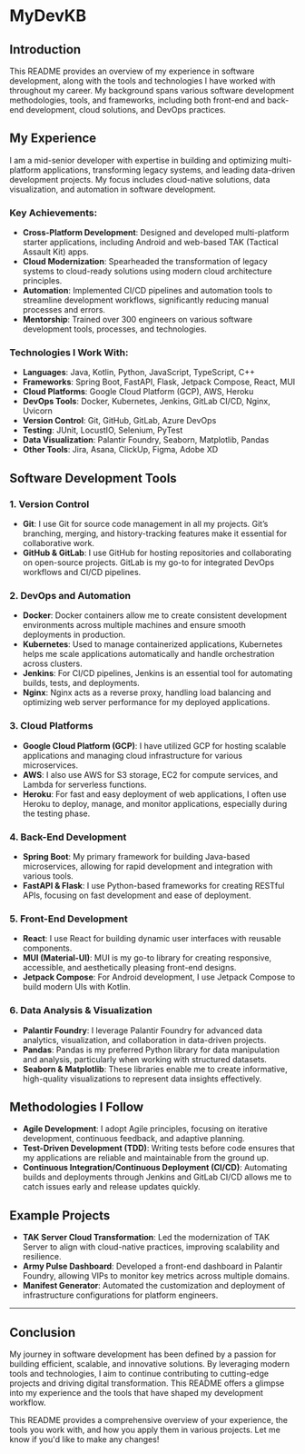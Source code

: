 # MyDevKB

## Introduction
This README provides an overview of my experience in software development, along with the tools and technologies I have worked with throughout my career. My background spans various software development methodologies, tools, and frameworks, including both front-end and back-end development, cloud solutions, and DevOps practices.

## My Experience
I am a mid-senior developer with expertise in building and optimizing multi-platform applications, transforming legacy systems, and leading data-driven development projects. My focus includes cloud-native solutions, data visualization, and automation in software development.

### Key Achievements:
- **Cross-Platform Development**: Designed and developed multi-platform starter applications, including Android and web-based TAK (Tactical Assault Kit) apps.
- **Cloud Modernization**: Spearheaded the transformation of legacy systems to cloud-ready solutions using modern cloud architecture principles.
- **Automation**: Implemented CI/CD pipelines and automation tools to streamline development workflows, significantly reducing manual processes and errors.
- **Mentorship**: Trained over 300 engineers on various software development tools, processes, and technologies.

### Technologies I Work With:
- **Languages**: Java, Kotlin, Python, JavaScript, TypeScript, C++
- **Frameworks**: Spring Boot, FastAPI, Flask, Jetpack Compose, React, MUI
- **Cloud Platforms**: Google Cloud Platform (GCP), AWS, Heroku
- **DevOps Tools**: Docker, Kubernetes, Jenkins, GitLab CI/CD, Nginx, Uvicorn
- **Version Control**: Git, GitHub, GitLab, Azure DevOps
- **Testing**: JUnit, LocustIO, Selenium, PyTest
- **Data Visualization**: Palantir Foundry, Seaborn, Matplotlib, Pandas
- **Other Tools**: Jira, Asana, ClickUp, Figma, Adobe XD

## Software Development Tools

### 1. **Version Control**
- **Git**: I use Git for source code management in all my projects. Git’s branching, merging, and history-tracking features make it essential for collaborative work.
- **GitHub & GitLab**: I use GitHub for hosting repositories and collaborating on open-source projects. GitLab is my go-to for integrated DevOps workflows and CI/CD pipelines.

### 2. **DevOps and Automation**
- **Docker**: Docker containers allow me to create consistent development environments across multiple machines and ensure smooth deployments in production.
- **Kubernetes**: Used to manage containerized applications, Kubernetes helps me scale applications automatically and handle orchestration across clusters.
- **Jenkins**: For CI/CD pipelines, Jenkins is an essential tool for automating builds, tests, and deployments.
- **Nginx**: Nginx acts as a reverse proxy, handling load balancing and optimizing web server performance for my deployed applications.

### 3. **Cloud Platforms**
- **Google Cloud Platform (GCP)**: I have utilized GCP for hosting scalable applications and managing cloud infrastructure for various microservices.
- **AWS**: I also use AWS for S3 storage, EC2 for compute services, and Lambda for serverless functions.
- **Heroku**: For fast and easy deployment of web applications, I often use Heroku to deploy, manage, and monitor applications, especially during the testing phase.

### 4. **Back-End Development**
- **Spring Boot**: My primary framework for building Java-based microservices, allowing for rapid development and integration with various tools.
- **FastAPI & Flask**: I use Python-based frameworks for creating RESTful APIs, focusing on fast development and ease of deployment.

### 5. **Front-End Development**
- **React**: I use React for building dynamic user interfaces with reusable components.
- **MUI (Material-UI)**: MUI is my go-to library for creating responsive, accessible, and aesthetically pleasing front-end designs.
- **Jetpack Compose**: For Android development, I use Jetpack Compose to build modern UIs with Kotlin.

### 6. **Data Analysis & Visualization**
- **Palantir Foundry**: I leverage Palantir Foundry for advanced data analytics, visualization, and collaboration in data-driven projects.
- **Pandas**: Pandas is my preferred Python library for data manipulation and analysis, particularly when working with structured datasets.
- **Seaborn & Matplotlib**: These libraries enable me to create informative, high-quality visualizations to represent data insights effectively.

## Methodologies I Follow
- **Agile Development**: I adopt Agile principles, focusing on iterative development, continuous feedback, and adaptive planning.
- **Test-Driven Development (TDD)**: Writing tests before code ensures that my applications are reliable and maintainable from the ground up.
- **Continuous Integration/Continuous Deployment (CI/CD)**: Automating builds and deployments through Jenkins and GitLab CI/CD allows me to catch issues early and release updates quickly.

## Example Projects
- **TAK Server Cloud Transformation**: Led the modernization of TAK Server to align with cloud-native practices, improving scalability and resilience.
- **Army Pulse Dashboard**: Developed a front-end dashboard in Palantir Foundry, allowing VIPs to monitor key metrics across multiple domains.
- **Manifest Generator**: Automated the customization and deployment of infrastructure configurations for platform engineers.

---

## Conclusion
My journey in software development has been defined by a passion for building efficient, scalable, and innovative solutions. By leveraging modern tools and technologies, I aim to continue contributing to cutting-edge projects and driving digital transformation. This README offers a glimpse into my experience and the tools that have shaped my development workflow.


This README provides a comprehensive overview of your experience, the tools you work with, and how you apply them in various projects. Let me know if you'd like to make any changes!

